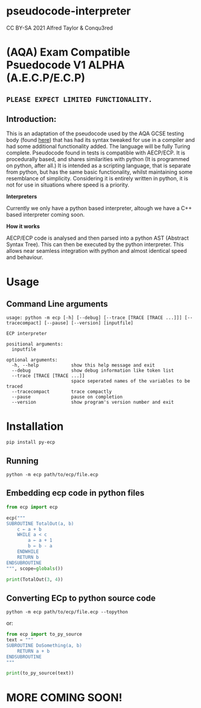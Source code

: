 # pseudocode-interpreter
CC BY-SA 2021 Alfred Taylor & Conqu3red 

# **(AQA) Exam Compatible Psuedocode V1 ALPHA  (A.E.C.P/E.C.P)**

## `PLEASE EXPECT LIMITED FUNCTIONALITY.`

## Introduction:

This is an adaptation of the pseudocode used by the AQA GCSE testing body (found [here](https://filestore.aqa.org.uk/resources/computing/AQA-8525-TG-PC.PDF)) that has had its syntax tweaked for use in a compiler and had some additional functionality added. The language will be fully Turing complete. Pseudocode found in tests is compatible with AECP/ECP. It is procedurally based, and shares similarities with python (It is programmed on python, after all.) It is intended as a scripting language, that is separate from python, but has the same basic functionality, whilst maintaining some resemblance of simplicity. Considering it is entirely written in python, it is not for use in situations where speed is a priority.

**Interpreters**

Currently we only have a python based interpreter, altough we have a C++ based interpreter coming soon.

**How it works**

AECP/ECP code is analysed and then parsed into a python AST (Abstract Syntax Tree). This can then be executed by the python interpreter. This allows near seamless integration with python and almost identical speed and behaviour.

# Usage
## Command Line arguments
```
usage: python -m ecp [-h] [--debug] [--trace [TRACE [TRACE ...]]] [--tracecompact] [--pause] [--version] [inputfile]

ECP interpreter

positional arguments:
  inputfile

optional arguments:
  -h, --help            show this help message and exit
  --debug               show debug information like token list
  --trace [TRACE [TRACE ...]]
                        space seperated names of the variables to be traced
  --tracecompact        trace compactly
  --pause               pause on completion
  --version             show program's version number and exit
```

# Installation
```
pip install py-ecp
```
## Running
```
python -m ecp path/to/ecp/file.ecp
```

## Embedding ecp code in python files
```python
from ecp import ecp

ecp("""
SUBROUTINE TotalOut(a, b)
    c ← a + b
    WHILE a < c
        a ← a + 1
        b ← b - a
    ENDWHILE
    RETURN b
ENDSUBROUTINE
""", scope=globals())

print(TotalOut(3, 4))
```

## Converting ECp to python source code
```
python -m ecp path/to/ecp/file.ecp --topython
```
or:
```python
from ecp import to_py_source
text = """
SUBROUTINE DoSomething(a, b)
    RETURN a + b
ENDSUBROUTINE
"""

print(to_py_source(text))
```
# MORE COMING SOON!


